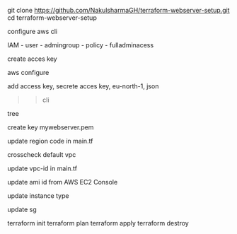 git clone https://github.com/NakulsharmaGH/terraform-webserver-setup.git
cd terraform-webserver-setup

configure aws cli 

IAM - user - admingroup - policy - fulladminacess 

create acces key 

aws configure 

add access key, secrete acces key, eu-north-1, json 

>> cli 

tree 

create key mywebserver.pem

update region code in main.tf 

crosscheck default vpc 

update vpc-id in main.tf 

update ami id from AWS EC2 Console 

update instance type 

update sg 

terraform init 
terraform plan
terraform apply 
terraform destroy


